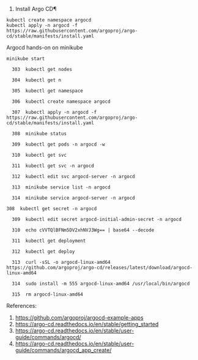 1. Install Argo CD¶
```
kubectl create namespace argocd
kubectl apply -n argocd -f https://raw.githubusercontent.com/argoproj/argo-cd/stable/manifests/install.yaml
```
Argocd hands-on on minikube
```
minikube start

  303  kubectl get nodes

  304  kubectl get n

  305  kubectl get namespace

  306  kubectl create namespace argocd

  307  kubectl apply -n argocd -f https://raw.githubusercontent.com/argoproj/argo-cd/stable/manifests/install.yaml

  308  minikube status

  309  kubectl get pods -n argocd -w

  310  kubectl get svc

  311  kubectl get svc -n argocd

  312  kubectl edit svc argocd-server -n argocd

  313  minikube service list -n argocd

  314  minikube service argocd-server -n argocd
```
```
308  kubectl get secret -n argocd

  309  kubectl edit secret argocd-initial-admin-secret -n argocd

  310  echo cVVTQlBFNm5DV2xhNVJ3Wg== | base64 --decode

  311  kubectl get deployment

  312  kubectl get deploy

  313  curl -sSL -o argocd-linux-amd64 https://github.com/argoproj/argo-cd/releases/latest/download/argocd-linux-amd64

  314  sudo install -m 555 argocd-linux-amd64 /usr/local/bin/argocd

  315  rm argocd-linux-amd64

```

References:
1. <https://github.com/argoproj/argocd-example-apps>
2. <https://argo-cd.readthedocs.io/en/stable/getting_started>
3. <https://argo-cd.readthedocs.io/en/stable/user-guide/commands/argocd/>
4. <https://argo-cd.readthedocs.io/en/stable/user-guide/commands/argocd_app_create/>

